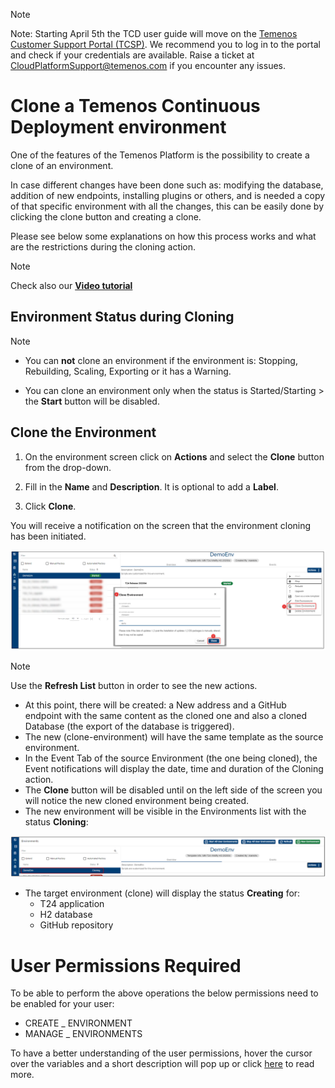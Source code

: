 > [!Note]
> Note: Starting April 5th the TCD user guide will move on the [Temenos Customer Support Portal (TCSP)](https://tcsp.temenos.com/TCD/Modules/TemenosContinuousDeployment/Overview/Overview.htm). We recommend you to log in to the portal and check if your credentials are available. Raise a ticket at [CloudPlatformSupport@temenos.com](CloudPlatformSupport@temenos.com) if you encounter any issues.

# Clone a Temenos Continuous Deployment environment


One of the features of the Temenos Platform is the possibility to create a clone of an environment.

In case different changes have been done such as: modifying the database, addition of new endpoints, installing plugins or others, and is needed a copy of that specific environment with all the changes, this can be easily done by clicking the clone button and creating a clone.

Please see below some explanations on how this process works and what are the restrictions during the cloning action.

> [!Note]
> Check also our <a href="https://www.youtube.com/watch?v=mTzfl_OYKVI" target="_blank">**Video tutorial**
</a>


## Environment Status during Cloning

> [!Note]
> - You can **not** clone an environment if the environment is: Stopping, Rebuilding, Scaling, Exporting or it has a Warning. 
> 
> - You can clone an environment only when the status is Started/Starting > the **Start** button will be disabled.

## Clone the Environment

1. On the environment screen click on **Actions** and select the **Clone** button from the drop-down.

2. Fill in the **Name** and **Description**. It is optional to add a **Label**.

3. Click **Clone**. 

You will receive a notification on the screen that the environment cloning has been initiated.

![](./images/clone-env-details.png) 



> [!Note]
> Use the **Refresh List** button in order to see the new actions.

 - At this point, there will be created: a New address and a GitHub endpoint with the same content as the cloned one and also a cloned Database (the export of the database is triggered).
 - The new (clone-environment) will have the same template as the source environment.
 - In the Event Tab of the source Environment (the one being cloned), the Event notifications will display the date, time and duration of the Cloning action.
 - The **Clone** button will be disabled until on the left side of the screen you will notice the new cloned environment being created.
- The new environment will be visible in the Environments list with the status **Cloning**:

![](./images/clone-refresh.png)



- The target environment (clone) will display the status **Creating** for:
   - T24 application
   - H2 database
   - GitHub repository



# User Permissions Required
To be able to perform the above operations the below permissions need to be enabled for your user:


- CREATE _ ENVIRONMENT
- MANAGE _ ENVIRONMENTS 

To have a better understanding of the user permissions, hover the cursor over the variables and a short description will pop up or click [here](http://documentation.temenos.cloud/home/techguides/user-permissions) to read more.
